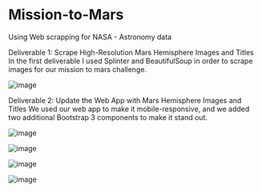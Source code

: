 # Mission-to-Mars
Using Web scrapping for NASA - Astronomy data

Deliverable 1: Scrape High-Resolution Mars Hemisphere Images and Titles
In the first deliverable I used Splinter and BeautifulSoup in order to scrape images for our mission to mars challenge.

![image](https://user-images.githubusercontent.com/100005305/195486588-6808a762-8ce8-4e4a-9ebc-bf2dd5cbc34c.png)

Deliverable 2: Update the Web App with Mars Hemisphere Images and Titles
We used our web app to make it mobile-responsive, and we added two additional Bootstrap 3 components to make it stand out.

![image](https://user-images.githubusercontent.com/100005305/195486341-9bb792ca-590c-4d72-836e-d85442d2f787.png)

![image](https://user-images.githubusercontent.com/100005305/195486393-d76d925c-b59b-44b2-aaed-baf432bd0f91.png)

![image](https://user-images.githubusercontent.com/100005305/195486477-b5ffb780-e62a-4914-8986-592e0e153a1d.png)

![image](https://user-images.githubusercontent.com/100005305/195486534-6b66b1ad-a1cf-480c-a499-da32e8b826d6.png)
